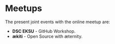 # Meetups
The present joint events with the online meetup are:

* **DSC EKSU** - GitHub Workshop.
* **ækiti** - Open Source with æternity.